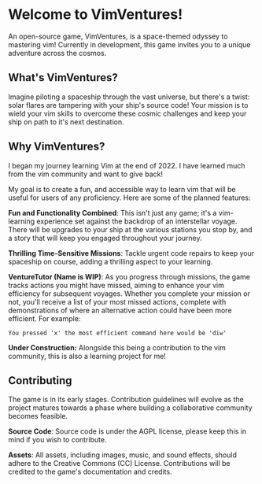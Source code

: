 # Welcome to VimVentures!

An open-source game, VimVentures, is a space-themed odyssey to mastering vim! Currently in development, this game invites you to a unique adventure across the cosmos.

## What's VimVentures?

Imagine piloting a spaceship through the vast universe, but there's a twist: solar flares are tampering with your ship's source code! Your mission is to wield your vim skills to overcome these cosmic challenges and keep your ship on path to it's next destination.

## Why VimVentures?
I began my journey learning Vim at the end of 2022. I have learned much from the vim community and want to give back!

My goal is to create a fun, and accessible way to learn vim that will be useful for users of any proficiency. Here are some of the planned features:

**Fun and Functionality Combined**: This isn't just any game; it's a vim-learning experience set against the backdrop of an interstellar voyage. There will be upgrades to your ship at the various stations you stop by, and a story that will keep you engaged throughout your journey.

**Thrilling Time-Sensitive Missions**: Tackle urgent code repairs to keep your spaceship on course, adding a thrilling aspect to your learning.

**VentureTutor (Name is WIP)**: As you progress through missions, the game tracks actions you might have missed, aiming to enhance your vim efficiency for subsequent voyages. Whether you complete your mission or not, you'll receive a list of your most missed actions, complete with demonstrations of where an alternative action could have been more efficient. For example:
```
You pressed 'x' the most efficient command here would be 'diw'
```

**Under Construction:** Alongside this being a contribution to the vim community, this is also a learning project for me!

## Contributing
The game is in its early stages. Contribution guidelines will evolve as the project matures towards a phase where building a collaborative community becomes feasible.

**Source Code**: Source code is under the AGPL license, please keep this in mind if you wish to contribute.

**Assets**: All assets, including images, music, and sound effects, should adhere to the Creative Commons (CC) License. Contributions will be credited to the game's documentation and credits.
